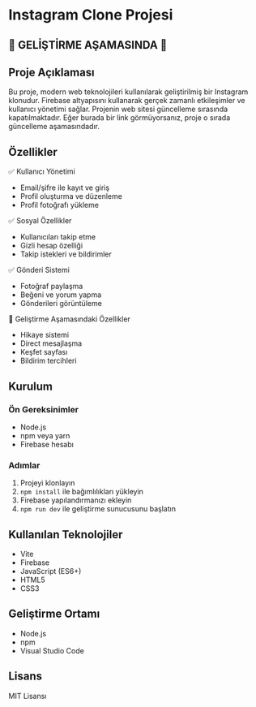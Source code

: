 # Instagram Clone Projesi

## 🚧 GELİŞTİRME AŞAMASINDA 🚧

## Proje Açıklaması

Bu proje, modern web teknolojileri kullanılarak geliştirilmiş bir Instagram klonudur. Firebase altyapısını kullanarak gerçek zamanlı etkileşimler ve kullanıcı yönetimi sağlar. Projenin web sitesi güncelleme sırasında kapatılmaktadır. Eğer burada bir link görmüyorsanız, proje o sırada güncelleme aşamasındadır.

## Özellikler

✅ Kullanıcı Yönetimi

-   Email/şifre ile kayıt ve giriş
-   Profil oluşturma ve düzenleme
-   Profil fotoğrafı yükleme

✅ Sosyal Özellikler

-   Kullanıcıları takip etme
-   Gizli hesap özelliği
-   Takip istekleri ve bildirimler

✅ Gönderi Sistemi

-   Fotoğraf paylaşma
-   Beğeni ve yorum yapma
-   Gönderileri görüntüleme

🚧 Geliştirme Aşamasındaki Özellikler

-   Hikaye sistemi
-   Direct mesajlaşma
-   Keşfet sayfası
-   Bildirim tercihleri

## Kurulum

### Ön Gereksinimler

-   Node.js
-   npm veya yarn
-   Firebase hesabı

### Adımlar

1. Projeyi klonlayın
2. `npm install` ile bağımlılıkları yükleyin
3. Firebase yapılandırmanızı ekleyin
4. `npm run dev` ile geliştirme sunucusunu başlatın

## Kullanılan Teknolojiler

-   Vite
-   Firebase
-   JavaScript (ES6+)
-   HTML5
-   CSS3

## Geliştirme Ortamı

-   Node.js
-   npm
-   Visual Studio Code

## Lisans

MIT Lisansı
